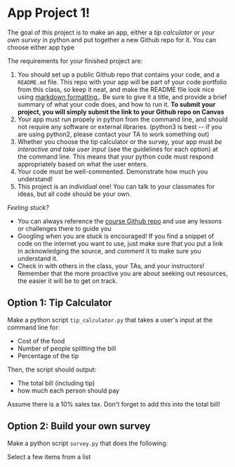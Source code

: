 # App Project 1!

The goal of this project is to make an app, either a *tip calculator* or *your own survey* in python and put together a new Github repo for it. You can choose either app type

The requirements for your finished project are:

1. You should set up a public Github repo that contains your code, and a `README.md` file. This repo with your app will be part of your code portfolio from this class, so keep it neat, and make the README file look nice using [markdown formatting.](https://www.markdownguide.org/cheat-sheet/). Be sure to give it a title, and provide a brief summary of what your code does, and how to run it. **To submit your project, you will simply submit the link to your Github repo on Canvas**
2. Your app must run propely in python from the command line, and should not require any software or external libraries. (python3 is best -- if you are using python2, please contact your TA to work something out)
3. Whether you choose the tip calculator or the survey, your app must *be interactive and take user input* (see the guidelines for each option) at the command line. This means that your python code must respond appropriately based on what the user enters. 
4. Your code must be well-commented. Demonstrate how much you understand!
5. This project is an *individual* one! You can talk to your classmates for ideas, but all code should be your own.

*Feeling stuck?*
*   You can always reference the [course Github repo](https://github.com/Justice-Through-Code/spring_2021) and use any lessons or challenges there to guide you
* Googling when you are stuck is encouraged! If you find a snippet of code on the internet you want to use, just make sure that you put a link in acknowledging the source, and *comment* it to make sure you understand it. 
* Check in with others in the class, your TAs, and your instructors! Remember that the more proactive you are about seeking out resources, the easier it will be to get on track.


## Option 1: Tip Calculator

Make a python script `tip_calculator.py` that takes a user's input at the command line for:
* Cost of the food
* Number of people splitting the bill
* Percentage of the tip

Then, the script should output:
* The total bill (including tip)
* how much each person should pay

Assume there is a 10% sales tax. Don't forget to add this into the total bill! 


## Option 2: Build your own survey

Make a python script `survey.py` that does the following:

Select a few items from a list 